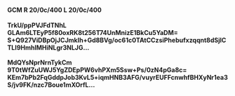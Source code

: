 #### GCM R 20/0c/400 L 20/0c/400
**TrkU/ppPVJFdTNhL**<br/>**GLAm6LTEyP5f80oxRK8t256T74UnMnizE1BkCu5YaDM=**<br/>**S+Q927ViDBpOjJCJmkIh+Gd8BVg/oc61c0TAtCCzsiPhebufxzqqnt8dSjlCTLI9HmhlMHiNLgr3NLJG...**<br/><br/>
**MdQYsNprNrnTykCm**<br/>**9T0tWfZuUWJ5YgZDEpPW6vhPXm5Ssw+Ps/0zN4pGa8c=**<br/>**KEm7bPb2FqGddpJob3KvL5+iqmHNB3AFG/vuyrEUFFcnwhfBHXyNr1ea3S/jv9FK/nzc7Boue1mXOrfL...**
